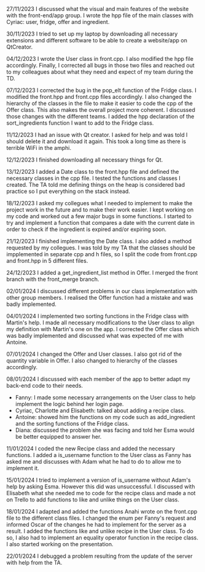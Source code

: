 27/11/2023
I discussed what the visual and main features of the website with the front-end/app group.
I wrote the hpp file of the main classes with Cyriac: user, fridge, offer and ingredient.

30/11/2023
I tried to set up my laptop by downloading all necessary extensions and different software to be able to create a website/app on QtCreator.

04/12/2023
I wrote the User class in front.cpp. I also modified the hpp file accordingly. Finally, I corrected all bugs in those two files and reached out to my colleagues about what they need and expect of my team during the TD.

07/12/2023
I corrected the bug in the pop_elt function of the Fridge class. I modified the front.hpp and front.cpp files accordingly. I also changed the hierarchy of the classes in the file to make it easier to code the cpp of the Offer class. This also makes the overall project more coherent. I discussed those changes with the different teams. I added the hpp declaration of the sort_ingredients function I want to add to the Fridge class.

11/12/2023
I had an issue with Qt creator. I asked for help and was told I should delete it and download it again. This took a long time as there is terrible WiFi in the amphi.

12/12/2023
I finished downloading all necessary things for Qt.

13/12/2023
I added a Date class to the front.hpp file and defined the necessary classes in the cpp file.
I tested the functions and classes I created.
The TA told me defining things on the heap is considered bad practice so I put everything on the stack instead.

18/12/2023
I asked my collegues what I needed to implement to make the project work in the future and to make their work easier.
I kept working on my code and worked out a few major bugs in some functions.
I started to try and implement a function that compares a date with the current date in order to check if the ingredient is expired and/or expiring soon.

21/12/2023
I finished implementing the Date class.
I also added a method requested by my collegues.
I was told by my TA that the classes should be impplemented in separate cpp and h files, so I split the code from front.cpp and front.hpp in 5 different files.

24/12/2023
I added a get_ingredient_list method in Offer.
I merged the front branch with the front_merge branch.

02/01/2024
I discussed different problems in our class implementation with other group members.
I realised the Offer function had a mistake and was badly implemented.

04/01/2024
I implemented two sorting functions in the Fridge class with Martin's help.
I made all necessary modifications to the User class to align my definition with Martin's one on the app.
I corrected the Offer class which was badly implemented and discussed what was expected of me with Antoine.

07/01/2024
I changed the Offer and User classes.
I also got rid of the quantity variable in Offer.
I also changed to hierarchy of the classes accordingly.

08/01/2024
I discussed with each member of the app to better adapt my back-end code to their needs.
- Fanny: I made some necessary arrangements on the User class to help implement the logic behind her login page.
- Cyriac, Charlotte and Elisabeth: talked about adding a recipe class.
- Antoine: showed him the functions on my code such as add_ingredient and the sorting functions of the Fridge class.
- Diana: discussed the problem she was facing and told her Esma would be better equipped to answer her.

11/01/2024
I coded the new Recipe class and added the necessary functions.
I added a is_username function to the User class as Fanny has asked me and discusses with Adam what he had to do to allow me to implement it.

15/01/2024
I tried to implement a version of is_username without Adam's help by asking Esma. However this did was unsuccessful. I discussed with Elisabeth what she needed me to code for the recipe class and made a not on Trello to add functions to like and unlike things on the User class.

18/01/2024
I adapted and added the functions Anahi wrote on the front.cpp file to the different class files. 
I changed the enum per Fanny's request and informed Oscar of the changes he had to implement for the server as a result.
I added the functions like and unlike recipe in the User class. To do so, I also had to implement an equality operator function in the recipe class.
I also started working on the presentation.

22/01/2024
I debugged a problem resulting from the update of the server with help from the TA.
